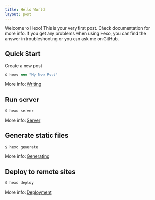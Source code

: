 ```yaml
---
title: Hello World
layout: post
---
```

Welcome to Hexo! This is your very first post. Check documentation for more info. If you get any problems when using Hexo, you can find the answer in troubleshooting or you can ask me on GitHub.

## Quick Start
Create a new post
```js
$ hexo new "My New Post"
```
More info: [Writing](https://hexo.io/docs/writing.html)

## Run server
```js
$ hexo server
```
More info: [Server](https://hexo.io/docs/server.html)

## Generate static files
```js
$ hexo generate
```
More info: [Generating](https://hexo.io/docs/generating.html)

## Deploy to remote sites
```js
$ hexo deploy
```
More info: [Deployment](https://hexo.io/docs/deployment.html)